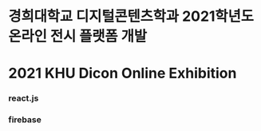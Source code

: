 # 경희대학교 디지털콘텐츠학과 2021학년도 온라인 전시 플랫폼 개발
# 2021 KHU Dicon Online Exhibition

### react.js
### firebase
